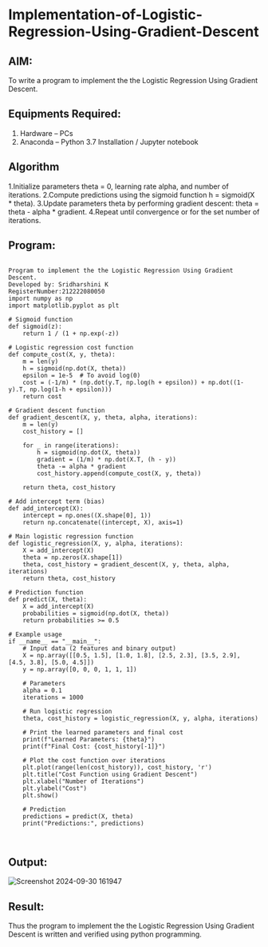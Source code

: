 # Implementation-of-Logistic-Regression-Using-Gradient-Descent

## AIM:
To write a program to implement the the Logistic Regression Using Gradient Descent.

## Equipments Required:
1. Hardware – PCs
2. Anaconda – Python 3.7 Installation / Jupyter notebook

## Algorithm
1.Initialize parameters theta = 0, learning rate alpha, and number of iterations.
2.Compute predictions using the sigmoid function h = sigmoid(X * theta).
3.Update parameters theta by performing gradient descent: theta = theta - alpha * gradient.
4.Repeat until convergence or for the set number of iterations. 


## Program:
```

Program to implement the the Logistic Regression Using Gradient Descent.
Developed by: Sridharshini K
RegisterNumber:212222080050
import numpy as np
import matplotlib.pyplot as plt

# Sigmoid function
def sigmoid(z):
    return 1 / (1 + np.exp(-z))

# Logistic regression cost function
def compute_cost(X, y, theta):
    m = len(y)
    h = sigmoid(np.dot(X, theta))
    epsilon = 1e-5  # To avoid log(0)
    cost = (-1/m) * (np.dot(y.T, np.log(h + epsilon)) + np.dot((1-y).T, np.log(1-h + epsilon)))
    return cost

# Gradient descent function
def gradient_descent(X, y, theta, alpha, iterations):
    m = len(y)
    cost_history = []

    for _ in range(iterations):
        h = sigmoid(np.dot(X, theta))
        gradient = (1/m) * np.dot(X.T, (h - y))
        theta -= alpha * gradient
        cost_history.append(compute_cost(X, y, theta))

    return theta, cost_history

# Add intercept term (bias)
def add_intercept(X):
    intercept = np.ones((X.shape[0], 1))
    return np.concatenate((intercept, X), axis=1)

# Main logistic regression function
def logistic_regression(X, y, alpha, iterations):
    X = add_intercept(X)
    theta = np.zeros(X.shape[1])
    theta, cost_history = gradient_descent(X, y, theta, alpha, iterations)
    return theta, cost_history

# Prediction function
def predict(X, theta):
    X = add_intercept(X)
    probabilities = sigmoid(np.dot(X, theta))
    return probabilities >= 0.5

# Example usage 
if __name__ == "__main__":
    # Input data (2 features and binary output)
    X = np.array([[0.5, 1.5], [1.0, 1.8], [2.5, 2.3], [3.5, 2.9], [4.5, 3.8], [5.0, 4.5]])
    y = np.array([0, 0, 0, 1, 1, 1])

    # Parameters
    alpha = 0.1
    iterations = 1000

    # Run logistic regression
    theta, cost_history = logistic_regression(X, y, alpha, iterations)

    # Print the learned parameters and final cost
    print(f"Learned Parameters: {theta}")
    print(f"Final Cost: {cost_history[-1]}")

    # Plot the cost function over iterations
    plt.plot(range(len(cost_history)), cost_history, 'r')
    plt.title("Cost Function using Gradient Descent")
    plt.xlabel("Number of Iterations")
    plt.ylabel("Cost")
    plt.show()

    # Prediction
    predictions = predict(X, theta)
    print("Predictions:", predictions)



```

## Output:

![Screenshot 2024-09-30 161947](https://github.com/user-attachments/assets/e0fcf980-6431-4bdb-8275-7ba2f55f2a3f)


## Result:
Thus the program to implement the the Logistic Regression Using Gradient Descent is written and verified using python programming.

